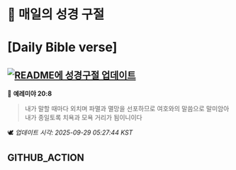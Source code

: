 # 🙏 매일의 성경 구절
# [Daily Bible verse]
## [![README에 성경구절 업데이트](https://github.com/DONGSUKA/first_test/actions/workflows/update-readme-bible.yml/badge.svg)](https://github.com/DONGSUKA/first_test/actions/workflows/update-readme-bible.yml)
<!-- START_BIBLE_VERSE -->
📖 **예레미야 20:8**
> 내가 말할 때마다 외치며 파멸과 멸망을 선포하므로 여호와의 말씀으로 말미암아 내가 종일토록 치욕과 모욕 거리가 됨이니이다

🕊️ _업데이트 시각: 2025-09-29 05:27:44 KST_
  <!-- END_BIBLE_VERSE -->
## GITHUB_ACTION

